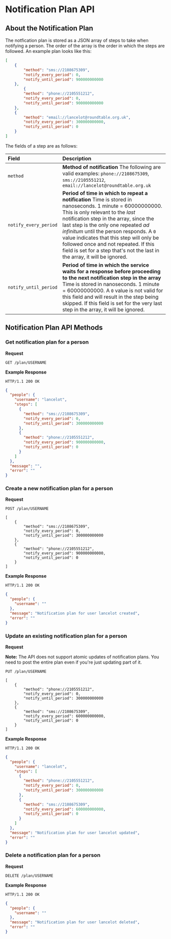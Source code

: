 # Notification Plan API

## About the Notification Plan

The notfication plan is stored as a JSON array of steps to take when notifying a person.  The order of the array is the order in which the steps are followed.  An example plan looks like this:

```json
[
    {
        "method": "sms://2108675309",
        "notify_every_period": 0,
        "notify_until_period": 900000000000
    },
        {
        "method": "phone://2105551212",
        "notify_every_period": 0,
        "notify_until_period": 900000000000
    },
    {
        "method": "email://lancelot@roundtable.org.uk",
        "notify_every_period": 300000000000,
        "notify_until_period": 0
    }
]
```

The fields of a step are as follows:

| Field | Description |
|:-------|:-------------|
|```method```| **Method of notification**  The following are valid examples:  ```phone://2108675309```, ```sms://2105551212```, ```email://lancelot@roundtable.org.uk``` |
|```notify_every_period```|**Period of time in which to repeat a notification**  Time is stored in nanoseconds.  1 minute = 60000000000.  This is only relevant to the *last* notification step in the array, since the last step is the only one repeated *ad infinitum* until the person responds.  A ```0``` value indicates that this step will only be followed once and not repeated.  If this field is set for a step that's not the last in the array, it will be ignored. |
|```notify_until_period```|**Period of time in which the service waits for a response before proceeding to the next notification step in the array**  Time is stored in nanoseconds.  1 minute = 60000000000.  A ```0``` value is not valid for this field and will result in the step being skipped.  If this field is set for the very last step in the array, it will be ignored. |

## Notification Plan API Methods

### Get notification plan for a person

**Request**
```
GET /plan/USERNAME
```

**Example Response**
```
HTTP/1.1 200 OK
```
```json
{
  "people": {
    "username": "lancelot",
    "steps": [
      {
        "method": "sms://2108675309",
        "notify_every_period": 0,
        "notify_until_period": 300000000000
      },
      {
        "method": "phone://2105551212",
        "notify_every_period": 900000000000,
        "notify_until_period": 0
      }
    ]
  },
  "message": "",
  "error": ""
}
```

### Create a new notification plan for a person

**Request**
```
POST /plan/USERNAME

[
    {
        "method": "sms://2108675309",
        "notify_every_period": 0,
        "notify_until_period": 300000000000
    },
    {
        "method": "phone://2105551212",
        "notify_every_period": 900000000000,
        "notify_until_period": 0
    }
]
```

**Example Response**
```
HTTP/1.1 200 OK
```
```json
{
  "people": {
    "username": ""
  },
  "message": "Notification plan for user lancelot created",
  "error": ""
}
```


### Update an existing notification plan for a person

**Request**

**Note:** The API does not support atomic updates of notification plans.  You need to post the entire plan even if you're just updating part of it.
```
PUT /plan/USERNAME

[
    {
        "method": "phone://2105551212",
        "notify_every_period": 0,
        "notify_until_period": 300000000000
    },
    {
        "method": "sms://2108675309",
        "notify_every_period": 600000000000,
        "notify_until_period": 0
    }
]
```

**Example Response**
```
HTTP/1.1 200 OK
```
```json
{
  "people": {
    "username": "lancelot",
    "steps": [
      {
        "method": "phone://2105551212",
        "notify_every_period": 0,
        "notify_until_period": 300000000000
      },
      {
        "method": "sms://2108675309",
        "notify_every_period": 600000000000,
        "notify_until_period": 0
      }
    ]
  },
  "message": "Notification plan for user lancelot updated",
  "error": ""
}
```


### Delete a notification plan for a person

**Request**
```
DELETE /plan/USERNAME
```

**Example Response**
```
HTTP/1.1 200 OK
```
```json
{
  "people": {
    "username": ""
  },
  "message": "Notification plan for user lancelot deleted",
  "error": ""
}
```
